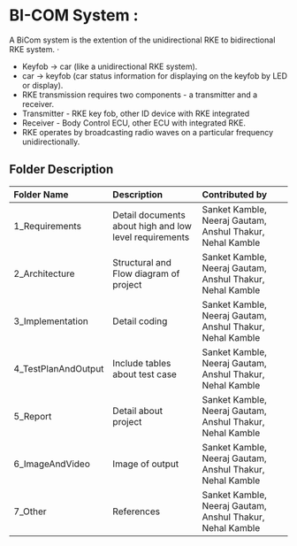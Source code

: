 # BI-COM System :

 A BiCom system is the extention of the unidirectional RKE to bidirectional RKE system.
 ·      
* Keyfob -> car (like a unidirectional RKE system). 
* car -> keyfob (car status information for displaying on the keyfob by LED or
display).
* RKE transmission requires two components - a transmitter and a receiver. 
* Transmitter - RKE key fob, other ID device with RKE integrated 
* Receiver - Body Control ECU, other ECU with integrated RKE. 
* RKE operates by broadcasting radio waves on a particular frequency unidirectionally.


## Folder Description
|   Folder Name        |      Description           |  Contributed by |
|:-------------------- |:-------------------------- |:-----------------------|
| 1_Requirements       | Detail documents about high and low level requirements|Sanket Kamble, Neeraj Gautam, Anshul Thakur, Nehal Kamble|
| 2_Architecture       | Structural and Flow  diagram of project|Sanket Kamble, Neeraj Gautam, Anshul Thakur, Nehal Kamble|
| 3_Implementation     | Detail coding|Sanket Kamble, Neeraj Gautam, Anshul Thakur, Nehal Kamble|
| 4_TestPlanAndOutput  | Include tables about test case|Sanket Kamble, Neeraj Gautam, Anshul Thakur, Nehal Kamble|
| 5_Report             | Detail about project|Sanket Kamble, Neeraj Gautam, Anshul Thakur, Nehal Kamble|
| 6_ImageAndVideo      | Image of output|Sanket Kamble, Neeraj Gautam, Anshul Thakur, Nehal Kamble|
| 7_Other              | References|Sanket Kamble, Neeraj Gautam, Anshul Thakur, Nehal Kamble|
